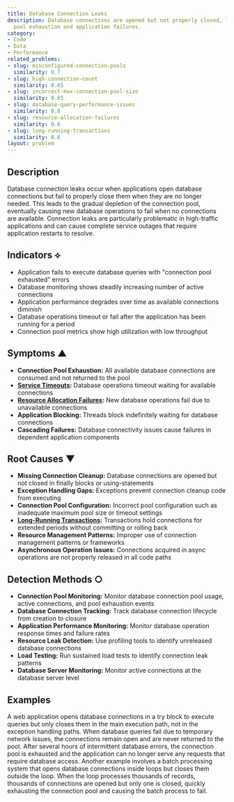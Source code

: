 ```yaml
---
title: Database Connection Leaks
description: Database connections are opened but not properly closed, leading to connection
  pool exhaustion and application failures.
category:
- Code
- Data
- Performance
related_problems:
- slug: misconfigured-connection-pools
  similarity: 0.7
- slug: high-connection-count
  similarity: 0.65
- slug: incorrect-max-connection-pool-size
  similarity: 0.65
- slug: database-query-performance-issues
  similarity: 0.6
- slug: resource-allocation-failures
  similarity: 0.6
- slug: long-running-transactions
  similarity: 0.6
layout: problem
---
```


## Description

Database connection leaks occur when applications open database connections but fail to properly close them when they are no longer needed. This leads to the gradual depletion of the connection pool, eventually causing new database operations to fail when no connections are available. Connection leaks are particularly problematic in high-traffic applications and can cause complete service outages that require application restarts to resolve.

## Indicators ⟡

- Application fails to execute database queries with "connection pool exhausted" errors
- Database monitoring shows steadily increasing number of active connections
- Application performance degrades over time as available connections diminish
- Database operations timeout or fail after the application has been running for a period
- Connection pool metrics show high utilization with low throughput

## Symptoms ▲

- **Connection Pool Exhaustion:** All available database connections are consumed and not returned to the pool
- **[Service Timeouts](service-timeouts.md):** Database operations timeout waiting for available connections
- **[Resource Allocation Failures](resource-allocation-failures.md):** New database operations fail due to unavailable connections
- **Application Blocking:** Threads block indefinitely waiting for database connections
- **Cascading Failures:** Database connectivity issues cause failures in dependent application components

## Root Causes ▼

- **Missing Connection Cleanup:** Database connections are opened but not closed in finally blocks or using-statements
- **Exception Handling Gaps:** Exceptions prevent connection cleanup code from executing
- **Connection Pool Configuration:** Incorrect pool configuration such as inadequate maximum pool size or timeout settings
- **[Long-Running Transactions](long-running-transactions.md):** Transactions hold connections for extended periods without committing or rolling back
- **Resource Management Patterns:** Improper use of connection management patterns or frameworks
- **Asynchronous Operation Issues:** Connections acquired in async operations are not properly released in all code paths

## Detection Methods ○

- **Connection Pool Monitoring:** Monitor database connection pool usage, active connections, and pool exhaustion events
- **Database Connection Tracking:** Track database connection lifecycle from creation to closure
- **Application Performance Monitoring:** Monitor database operation response times and failure rates
- **Resource Leak Detection:** Use profiling tools to identify unreleased database connections
- **Load Testing:** Run sustained load tests to identify connection leak patterns
- **Database Server Monitoring:** Monitor active connections at the database server level

## Examples

A web application opens database connections in a try block to execute queries but only closes them in the main execution path, not in the exception handling paths. When database queries fail due to temporary network issues, the connections remain open and are never returned to the pool. After several hours of intermittent database errors, the connection pool is exhausted and the application can no longer serve any requests that require database access. Another example involves a batch processing system that opens database connections inside loops but closes them outside the loop. When the loop processes thousands of records, thousands of connections are opened but only one is closed, quickly exhausting the connection pool and causing the batch process to fail.